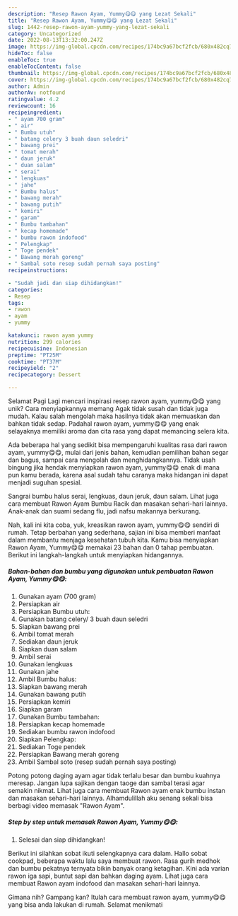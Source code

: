 ```yaml
---
description: "Resep Rawon Ayam, Yummy😋😋 yang Lezat Sekali"
title: "Resep Rawon Ayam, Yummy😋😋 yang Lezat Sekali"
slug: 1442-resep-rawon-ayam-yummy-yang-lezat-sekali
category: Uncategorized
date: 2022-08-13T13:32:00.247Z
image: https://img-global.cpcdn.com/recipes/174bc9a67bcf2fcb/680x482cq70/rawon-ayam-yummy-foto-resep-utama.jpg
hideToc: false
enableToc: true
enableTocContent: false
thumbnail: https://img-global.cpcdn.com/recipes/174bc9a67bcf2fcb/680x482cq70/rawon-ayam-yummy-foto-resep-utama.jpg
cover: https://img-global.cpcdn.com/recipes/174bc9a67bcf2fcb/680x482cq70/rawon-ayam-yummy-foto-resep-utama.jpg
author: Admin
authorAv: notfound
ratingvalue: 4.2
reviewcount: 16
recipeingredient:
- " ayam 700 gram"
- " air"
- " Bumbu utuh"
- " batang celery 3 buah daun seledri"
- " bawang prei"
- " tomat merah"
- " daun jeruk"
- " duan salam"
- " serai"
- " lengkuas"
- " jahe"
- " Bumbu halus"
- " bawang merah"
- " bawang putih"
- " kemiri"
- " garam"
- " Bumbu tambahan"
- " kecap homemade"
- " bumbu rawon indofood"
- " Pelengkap"
- " Toge pendek"
- " Bawang merah goreng"
- " Sambal soto resep sudah pernah saya posting"
recipeinstructions:

- "Sudah jadi dan siap dihidangkan!"
categories:
- Resep
tags:
- rawon
- ayam
- yummy

katakunci: rawon ayam yummy 
nutrition: 299 calories
recipecuisine: Indonesian
preptime: "PT25M"
cooktime: "PT37M"
recipeyield: "2"
recipecategory: Dessert

---
```



Selamat Pagi Lagi mencari inspirasi resep rawon ayam, yummy😋😋 yang unik? Cara menyiapkannya memang Agak tidak susah dan tidak juga mudah. Kalau salah mengolah maka hasilnya tidak akan memuaskan dan bahkan tidak sedap. Padahal rawon ayam, yummy😋😋 yang enak selayaknya memiliki aroma dan cita rasa yang dapat memancing selera kita.


Ada beberapa hal yang sedikit bisa mempengaruhi kualitas rasa dari rawon ayam, yummy😋😋, mulai dari jenis bahan, kemudian pemilihan bahan segar dan bagus, sampai cara mengolah dan menghidangkannya. Tidak usah bingung jika hendak menyiapkan rawon ayam, yummy😋😋 enak di mana pun kamu berada, karena asal sudah tahu caranya maka hidangan ini dapat menjadi suguhan spesial.

Sangrai bumbu halus serai, lengkuas, daun jeruk, daun salam. Lihat juga cara membuat Rawon Ayam Bumbu Racik dan masakan sehari-hari lainnya. Anak-anak dan suami sedang flu, jadi nafsu makannya berkurang.


Nah, kali ini kita coba, yuk, kreasikan rawon ayam, yummy😋😋 sendiri di rumah. Tetap berbahan yang sederhana, sajian ini bisa memberi manfaat dalam membantu menjaga kesehatan tubuh kita. Kamu bisa menyiapkan Rawon Ayam, Yummy😋😋 memakai 23 bahan dan 0 tahap pembuatan. Berikut ini langkah-langkah untuk menyiapkan hidangannya.

<!--inarticleads1-->

##### Bahan-bahan dan bumbu yang digunakan untuk pembuatan Rawon Ayam, Yummy😋😋:

1. Gunakan  ayam (700 gram)
1. Persiapkan  air
1. Persiapkan  Bumbu utuh:
1. Gunakan  batang celery/ 3 buah daun seledri
1. Siapkan  bawang prei
1. Ambil  tomat merah
1. Sediakan  daun jeruk
1. Siapkan  duan salam
1. Ambil  serai
1. Gunakan  lengkuas
1. Gunakan  jahe
1. Ambil  Bumbu halus:
1. Siapkan  bawang merah
1. Gunakan  bawang putih
1. Persiapkan  kemiri
1. Siapkan  garam
1. Gunakan  Bumbu tambahan:
1. Persiapkan  kecap homemade
1. Sediakan  bumbu rawon indofood
1. Siapkan  Pelengkap:
1. Sediakan  Toge pendek
1. Persiapkan  Bawang merah goreng
1. Ambil  Sambal soto (resep sudah pernah saya posting)


Potong potong daging ayam agar tidak terlalu besar dan bumbu kuahnya meresap. Jangan lupa sajikan dengan taoge dan sambal terasi agar semakin nikmat. Lihat juga cara membuat Rawon ayam enak bumbu instan dan masakan sehari-hari lainnya. Alhamdulillah aku senang sekali bisa berbagi video memasak &#34;Rawon Ayam&#34;. 

<!--inarticleads2-->

##### Step by step untuk memasak Rawon Ayam, Yummy😋😋:


1. Selesai dan siap dihidangkan!

Berikut ini silahkan sobat ikuti selengkapnya cara dalam. Hallo sobat cookpad, beberapa waktu lalu saya membuat rawon. Rasa gurih medhok dan bumbu pekatnya ternyata bikin banyak orang ketagihan. Kini ada varian rawon iga sapi, buntut sapi dan bahkan daging ayam. Lihat juga cara membuat Rawon ayam indofood dan masakan sehari-hari lainnya. 

Gimana nih? Gampang kan? Itulah cara membuat rawon ayam, yummy😋😋 yang bisa anda lakukan di rumah. Selamat menikmati
